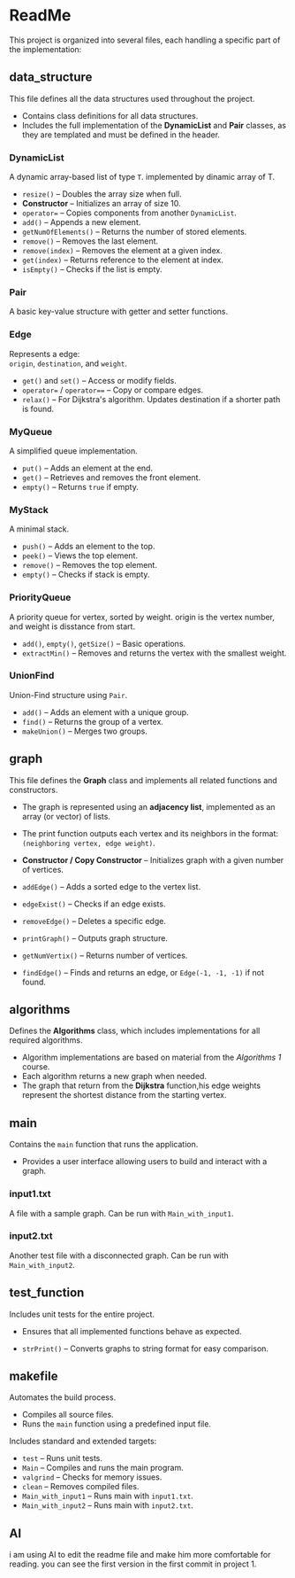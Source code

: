 # ReadMe

This project is organized into several files, each handling a specific part of the implementation:

## data_structure

This file defines all the data structures used throughout the project.
- Contains class definitions for all data structures.
- Includes the full implementation of the **DynamicList** and **Pair** classes, as they are templated and must be defined in the header.

### DynamicList

A dynamic array-based list of type `T`.
implemented by dinamic array of T.

- `resize()` – Doubles the array size when full.
- **Constructor** – Initializes an array of size 10.
- `operator=` – Copies components from another `DynamicList`.
- `add()` – Appends a new element.
- `getNumOfElements()` – Returns the number of stored elements.
- `remove()` – Removes the last element.
- `remove(index)` – Removes the element at a given index.
- `get(index)` – Returns reference to the element at index.
- `isEmpty()` – Checks if the list is empty.

### Pair

A basic key-value structure with getter and setter functions.

### Edge

Represents a edge:  
`origin`, `destination`, and `weight`.

- `get()` and `set()` – Access or modify fields.
- `operator=` / `operator==` – Copy or compare edges.
- `relax()` – For Dijkstra's algorithm. Updates destination if a shorter path is found.

### MyQueue

A simplified queue implementation.

- `put()` – Adds an element at the end.
- `get()` – Retrieves and removes the front element.
- `empty()` – Returns `true` if empty.

### MyStack

A minimal stack.

- `push()` – Adds an element to the top.
- `peek()` – Views the top element.
- `remove()` – Removes the top element.
- `empty()` – Checks if stack is empty.

### PriorityQueue

A priority queue for vertex, sorted by weight.
origin is the vertex number, and weight is disstance from start.

- `add()`, `empty()`, `getSize()` – Basic operations.
- `extractMin()` – Removes and returns the vertex with the smallest weight.

### UnionFind

Union-Find structure using `Pair`.

- `add()` – Adds an element with a unique group.
- `find()` – Returns the group of a vertex.
- `makeUnion()` – Merges two groups.

## graph

This file defines the **Graph** class and implements all related functions and constructors.
- The graph is represented using an **adjacency list**, implemented as an array (or vector) of lists.
- The print function outputs each vertex and its neighbors in the format:  
  `(neighboring vertex, edge weight)`.

- **Constructor / Copy Constructor** – Initializes graph with a given number of vertices.
- `addEdge()` – Adds a sorted edge to the vertex list.
- `edgeExist()` – Checks if an edge exists.
- `removeEdge()` – Deletes a specific edge.
- `printGraph()` – Outputs graph structure.
- `getNumVertix()` – Returns number of vertices.
- `findEdge()` – Finds and returns an edge, or `Edge(-1, -1, -1)` if not found.

## algorithms

Defines the **Algorithms** class, which includes implementations for all required algorithms.
- Algorithm implementations are based on material from the *Algorithms 1* course.
- Each algorithm returns a new graph when needed.
- The graph that return from the **Dijkstra** function,his edge weights represent the shortest distance from the starting vertex.

## main

Contains the `main` function that runs the application.
- Provides a user interface allowing users to build and interact with a graph.

### input1.txt

A file with a sample graph. Can be run with `Main_with_input1`.

### input2.txt

Another test file with a disconnected graph. Can be run with `Main_with_input2`.

## test_function

Includes unit tests for the entire project.
- Ensures that all implemented functions behave as expected.

- `strPrint()` – Converts graphs to string format for easy comparison.
  
## makefile
Automates the build process.
- Compiles all source files.
- Runs the `main` function using a predefined input file.

Includes standard and extended targets:

- `test` – Runs unit tests.
- `Main` – Compiles and runs the main program.
- `valgrind` – Checks for memory issues.
- `clean` – Removes compiled files.
- `Main_with_input1` – Runs main with `input1.txt`.
- `Main_with_input2` – Runs main with `input2.txt`.

## AI
i am using AI to edit the readme file and make him more comfortable for reading.
you can see the first version in the first commit in project 1.

